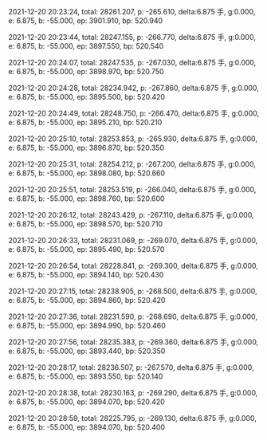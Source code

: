 2021-12-20 20:23:24, total: 28261.207, p: -265.610, delta:6.875 手, g:0.000, e: 6.875, b: -55.000, ep: 3901.910, bp: 520.940

2021-12-20 20:23:44, total: 28247.155, p: -266.770, delta:6.875 手, g:0.000, e: 6.875, b: -55.000, ep: 3897.550, bp: 520.540

2021-12-20 20:24:07, total: 28247.535, p: -267.030, delta:6.875 手, g:0.000, e: 6.875, b: -55.000, ep: 3898.970, bp: 520.750

2021-12-20 20:24:28, total: 28234.942, p: -267.860, delta:6.875 手, g:0.000, e: 6.875, b: -55.000, ep: 3895.500, bp: 520.420

2021-12-20 20:24:49, total: 28248.750, p: -266.470, delta:6.875 手, g:0.000, e: 6.875, b: -55.000, ep: 3895.210, bp: 520.210

2021-12-20 20:25:10, total: 28253.853, p: -265.930, delta:6.875 手, g:0.000, e: 6.875, b: -55.000, ep: 3896.870, bp: 520.350

2021-12-20 20:25:31, total: 28254.212, p: -267.200, delta:6.875 手, g:0.000, e: 6.875, b: -55.000, ep: 3898.080, bp: 520.660

2021-12-20 20:25:51, total: 28253.519, p: -266.040, delta:6.875 手, g:0.000, e: 6.875, b: -55.000, ep: 3898.760, bp: 520.600

2021-12-20 20:26:12, total: 28243.429, p: -267.110, delta:6.875 手, g:0.000, e: 6.875, b: -55.000, ep: 3898.570, bp: 520.710

2021-12-20 20:26:33, total: 28231.069, p: -269.070, delta:6.875 手, g:0.000, e: 6.875, b: -55.000, ep: 3895.490, bp: 520.570

2021-12-20 20:26:54, total: 28228.841, p: -269.300, delta:6.875 手, g:0.000, e: 6.875, b: -55.000, ep: 3894.140, bp: 520.430

2021-12-20 20:27:15, total: 28238.905, p: -268.500, delta:6.875 手, g:0.000, e: 6.875, b: -55.000, ep: 3894.860, bp: 520.420

2021-12-20 20:27:36, total: 28231.590, p: -268.690, delta:6.875 手, g:0.000, e: 6.875, b: -55.000, ep: 3894.990, bp: 520.460

2021-12-20 20:27:56, total: 28235.383, p: -269.360, delta:6.875 手, g:0.000, e: 6.875, b: -55.000, ep: 3893.440, bp: 520.350

2021-12-20 20:28:17, total: 28236.507, p: -267.570, delta:6.875 手, g:0.000, e: 6.875, b: -55.000, ep: 3893.550, bp: 520.140

2021-12-20 20:28:38, total: 28230.163, p: -269.290, delta:6.875 手, g:0.000, e: 6.875, b: -55.000, ep: 3894.070, bp: 520.420

2021-12-20 20:28:59, total: 28225.795, p: -269.130, delta:6.875 手, g:0.000, e: 6.875, b: -55.000, ep: 3894.070, bp: 520.400